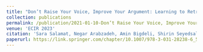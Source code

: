 ```yaml
---
title: "Don’t Raise Your Voice, Improve Your Argument: Learning to Retrieve Convincing Arguments"
collection: publications
permalink: /publication/2021-01-10-Don’t Raise Your Voice, Improve Your Argument: Learning to Retrieve Convincing Arguments
venue: 'ECIR 2023'
citation: 'Sara Salamat, Negar Arabzadeh, Amin Bigdeli, Shirin Seyedsalehi, Morteza Zihayat, Ebrahim Bagheri'
paperurl: https://link.springer.com/chapter/10.1007/978-3-031-28238-6_50
---
```

